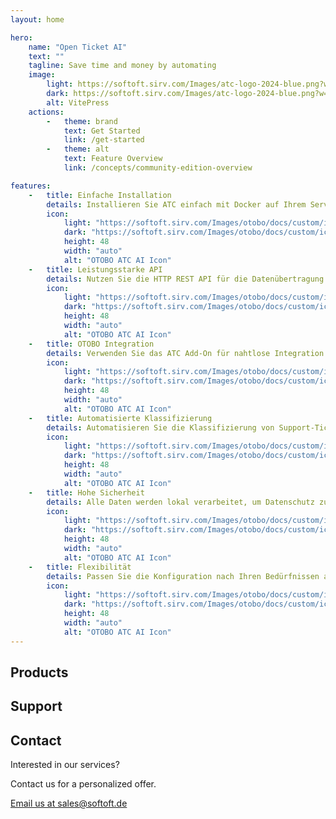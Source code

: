 ```yaml
---
layout: home

hero:
    name: "Open Ticket AI"
    text: ""
    tagline: Save time and money by automating
    image:
        light: https://softoft.sirv.com/Images/atc-logo-2024-blue.png?w=300&q=100
        dark: https://softoft.sirv.com/Images/atc-logo-2024-blue.png?w=300&q=100
        alt: VitePress
    actions:
        -   theme: brand
            text: Get Started
            link: /get-started
        -   theme: alt
            text: Feature Overview
            link: /concepts/community-edition-overview

features:
    -   title: Einfache Installation
        details: Installieren Sie ATC einfach mit Docker auf Ihrem Server.
        icon:
            light: "https://softoft.sirv.com/Images/otobo/docs/custom/icons/server-solid.png?h=48&q=100"
            dark: "https://softoft.sirv.com/Images/otobo/docs/custom/icons/server-solid.png?h=48&q=100&colorlevel.white=0"
            height: 48
            width: "auto"
            alt: "OTOBO ATC AI Icon"
    -   title: Leistungsstarke API
        details: Nutzen Sie die HTTP REST API für die Datenübertragung und Modellverwaltung.
        icon:
            light: "https://softoft.sirv.com/Images/otobo/docs/custom/icons/code-solid.png?h=48&q=100"
            dark: "https://softoft.sirv.com/Images/otobo/docs/custom/icons/code-solid.png?h=48&q=100&colorlevel.white=0"
            height: 48
            width: "auto"
            alt: "OTOBO ATC AI Icon"
    -   title: OTOBO Integration
        details: Verwenden Sie das ATC Add-On für nahtlose Integration in OTOBO.
        icon:
            light: "https://softoft.sirv.com/Images/otobo/docs/custom/icons/plug-solid.png?h=48&q=100"
            dark: "https://softoft.sirv.com/Images/otobo/docs/custom/icons/plug-solid.png?h=48&q=100&colorlevel.white=0"
            height: 48
            width: "auto"
            alt: "OTOBO ATC AI Icon"
    -   title: Automatisierte Klassifizierung
        details: Automatisieren Sie die Klassifizierung von Support-Tickets.
        icon:
            light: "https://softoft.sirv.com/Images/otobo/docs/custom/icons/robot-solid.png?h=48&q=100"
            dark: "https://softoft.sirv.com/Images/otobo/docs/custom/icons/robot-solid.png?h=48&q=100&colorlevel.white=0"
            height: 48
            width: "auto"
            alt: "OTOBO ATC AI Icon"
    -   title: Hohe Sicherheit
        details: Alle Daten werden lokal verarbeitet, um Datenschutz zu gewährleisten.
        icon:
            light: "https://softoft.sirv.com/Images/otobo/docs/custom/icons/lock-solid.png?h=48&q=100"
            dark: "https://softoft.sirv.com/Images/otobo/docs/custom/icons/lock-solid.png?h=48&q=100&colorlevel.white=0"
            height: 48
            width: "auto"
            alt: "OTOBO ATC AI Icon"
    -   title: Flexibilität
        details: Passen Sie die Konfiguration nach Ihren Bedürfnissen an.
        icon:
            light: "https://softoft.sirv.com/Images/otobo/docs/custom/icons/gear-solid.png?h=48&q=100"
            dark: "https://softoft.sirv.com/Images/otobo/docs/custom/icons/gear-solid.png?h=48&q=100&colorlevel.white=0"
            height: 48
            width: "auto"
            alt: "OTOBO ATC AI Icon"
---
```



<script setup>import {useRouter} from 'vitepress';

const myProducts = [
  {
    name: 'Basic',
    price: 1000,
    features: [
      { text: 'Installation & Basic Setup', icon: 'fa-play-circle' },
      { text: 'Prediction with Standard Model', icon: 'fa-brain' },
      { text: 'Prioritization', icon: 'fa-tasks' },
      { text: 'Queue Classification', icon: 'fa-stream' },
    ]
  },
  {
    name: 'Pro',
    price: 9000,
    features: [
      { text: 'Installation & Basic Setup', icon: 'fa-play-circle' },
      { text: 'Fine-Tuning on Customer Data', icon: 'fa-cogs' },
      { text: 'Prioritization', icon: 'fa-tasks' },
      { text: 'Queue Classification', icon: 'fa-stream' },
    ]
  },
  {
    name: 'Enterprise',
    price: 12000,
    features: [
      { text: 'All Pro Features', icon: 'fa-check-circle' },
      { text: 'Installation & Basic Setup', icon: 'fa-play-circle' },
      { text: 'Fine-Tuning on Customer Data', icon: 'fa-cogs' },
      { text: 'Prioritization', icon: 'fa-tasks' },
      { text: 'Queue Classification', icon: 'fa-stream' },
      { text: 'New Attribute Prediction', icon: 'fa-star' },
      { text: 'New Ticket System Integration', icon: 'fa-project-diagram' },
    ]
  }
];

const mySupportProducts = [
  {
    name: 'Basic',
    price: 150,
    features: [
      { text: 'Apply updates', icon: 'fa-sync-alt' },
      { text: 'Basic monitoring (uptime, logs)', icon: 'fa-chart-line' },
      { text: 'Monthly AI performance review', icon: 'fa-calendar-alt' },
      { text: 'Response time ≤ 1 day', icon: 'fa-clock' },
    ]
  },
  {
    name: 'Pro',
    price: 400,
    features: [
      { text: 'Basic services', icon: 'fa-tools' },
      { text: 'Performance monitoring (weekly)', icon: 'fa-chart-line' },
      { text: 'Monthly reporting', icon: 'fa-file-alt' },
      { text: 'Response time ≤ 1 day', icon: 'fa-clock' },
    ]
  },
  {
    name: 'Enterprise',
    price: 1000,
    features: [
      { text: 'Pro services', icon: 'fa-briefcase' },
      { text: 'Real-time monitoring & alerts', icon: 'fa-bell' },
      { text: 'Quarterly AI review & optimization', icon: 'fa-chart-bar' },
      { text: 'Response time ≤ 1 day', icon: 'fa-clock' },
    ]
  }
];
const router = useRouter();

function navigateToGetStarted() {
  router.push('/get-started');
}

</script>



<OTAIPredictionDemo/>

## Products

<ProductCards :products="myProducts" title="Services" buttonText="Choose Plan" ctaLink="mailto:sales@softoft.de" />

## Support

<ProductCards :products="mySupportProducts" title="Support" buttonText="Choose Plan" ctaLink="mailto:sales@softoft.de" />

## Contact

<div class="text-center mt-8">
  <p class="text-lg font-semibold">Interested in our services?</p>
  <p class="text-gray-600">Contact us for a personalized offer.</p>
  <a href="mailto:sales@softoft.de" class="mt-4 inline-block bg-blue-600 text-white px-6 py-3 rounded hover:bg-blue-700 transition-colors">
    Email us at sales@softoft.de
  </a>
</div>
